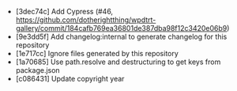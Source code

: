* [3dec74c] Add Cypress (#46, https://github.com/dotherightthing/wpdtrt-gallery/commit/184cafb769ea36801de387dba98f12c3420e06b9)
* [9e3dd5f] Add changelog:internal to generate changelog for this repository
* [1e717cc] Ignore files generated by this repository
* [1a70685] Use path.resolve and destructuring to get keys from package.json
* [c086431] Update copyright year